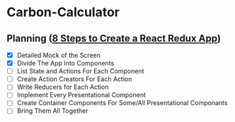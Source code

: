 # Carbon-Calculator

## Planning ([8 Steps to Create a React Redux App](https://medium.com/@rajaraodv/step-by-step-guide-to-building-react-redux-apps-using-mocks-48ca0f47f9a))

- [x] Detailed Mock of the Screen
- [x] Divide The App Into Components
- [ ] List State and Actions For Each Component
- [ ] Create Action Creators For Each Action
- [ ] Write Reducers for Each Action
- [ ] Implement Every Presentational Component
- [ ] Create Container Components For Some/All Presentational Componants
- [ ] Bring Them All Together